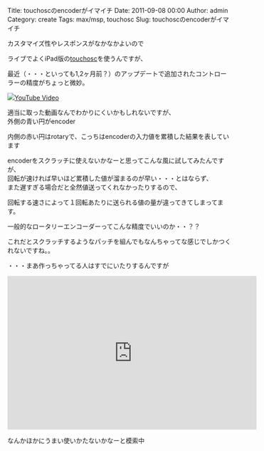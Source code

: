 Title: touchoscのencoderがイマイチ
Date: 2011-09-08 00:00
Author: admin
Category: create
Tags: max/msp, touchosc
Slug: touchoscのencoderがイマイチ

カスタマイズ性やレスポンスがなかなかよいので  

ライブでよくiPad版の[touchosc](http://hexler.net/software/touchosc)を使うんですが、  

最近（・・・といっても1,2ヶ月前？）のアップデートで追加されたコントローラーの精度がちょっと微妙。

<object type="application/x-shockwave-flash" data="http://www.youtube.com/v/0-040A5PxSI" width="400" height="300"><param name="movie" value="http://www.youtube.com/v/0-040A5PxSI"></param><param name="quality" value="high"></param><param name="allowFullScreen" value="true"></param><!-- Fallback content -->[![](http://img.youtube.com/vi/0-040A5PxSI/0.jpg)YouTube
Video](http://www.youtube.com/watch?v=0-040A5PxSI)</object>

適当に取った動画なんでわかりにくいかもしれないですが、  
外側の青い円がencoder  

内側の赤い円はrotaryで、こっちはencoderの入力値を累積した結果を表しています

encoderをスクラッチに使えないかなーと思ってこんな風に試してみたんですが、  
回転が速ければ早いほど累積した値が溜まるのが早い・・・とはならず、  
また遅すぎる場合だと全然値送ってくれなかったりするので、  

回転する速さによって１回転あたりに送られる値の量が違ってきてしまってます。

一般的なロータリーエンコーダーってこんな精度でいいのか・・？？  

これだとスクラッチするようなパッチを組んでもなんちゃってな感じでしかつくれないですね。。

・・・まあ作っちゃってる人はすでにいたりするんですが  

<iframe width="560" height="345" src="http://www.youtube.com/embed/V5K-0GcA5pw" frameborder="0" allowfullscreen></iframe>

なんかほかにうまい使いかたないかなーと模索中
